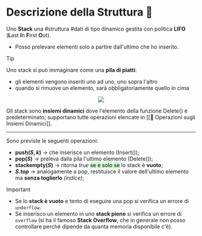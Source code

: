 # Descrizione della Struttura 📃
Uno **Stack** una #struttura #dati di tipo dinamico gestita con politica **LIFO** (**L**ast **I**n **F**irst **O**ut). 
- Posso prelevare elementi solo a partire dall'ultimo che ho inserito. 

>[!Tip]
>Uno stack si può immaginare come una **pila di piatti**:
>- gli elementi vengono inseriti uno ad uno, uno sopra l'altro
>- quando si rimuove un elemento, sarà obbligatoriamente quello in cima

<center><img src="https://cdn.programiz.com/sites/tutorial2program/files/stack-of-plates_0.png"></center>

Gli stack sono **insiemi dinamici** dove l'elemento della funzione Delete() è predeterminato; 
supportano tutte operazioni elencate in [[📐 Operazioni sugli Insiemi Dinamici]].
***
Sono previste le seguenti operazioni:
- **push($S, k$)** $\rightarrow$ che inserisce un elemento (Insert());
- **pop($S$)** $\rightarrow$ preleva dalla pila l'ultimo elemento (Delete());
- **stackempty($S$)** $\rightarrow$ ritorna $true$ <mark style="background: #BBFABBA6;">se e solo se</mark> lo stack è **vuoto**;
- **$S.top$** $\rightarrow$ analogamente a pop, restituisce il valore dell'ultimo elemento ma **senza toglierlo** *(indice)*;

>[!Important]
>- Se lo **stack è vuoto** e tento di eseguire una pop si verifica un errore di `underflow`.
>- Se inserisco un elemento in uno **stack pieno** si verifica un errore di `overflow` (si ha il famoso **Stack Overflow**, che in generale non posso controllare perché dipende da quanta memoria disponibile c'è).

